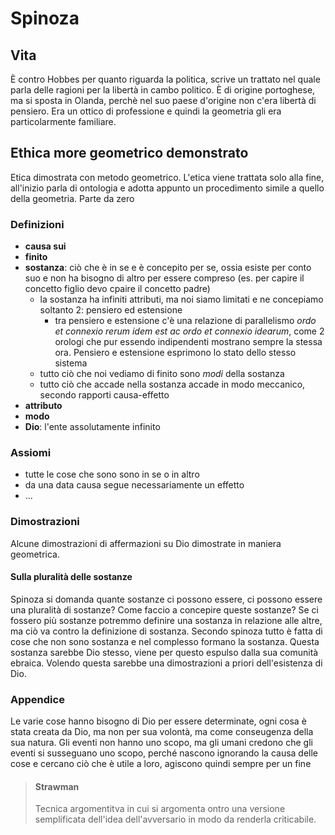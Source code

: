# Spinoza
<!-- toc -->
## Vita
È contro Hobbes per quanto riguarda la politica, scrive un trattato nel quale parla delle ragioni per la libertà in cambo politico.
È di origine portoghese, ma si sposta in Olanda, perchè nel suo paese d'origine non c'era libertà di pensiero.
Era un ottico di professione e quindi la geometria gli era particolarmente familiare.

## Ethica more geometrico demonstrato
Etica dimostrata con metodo geometrico.
L'etica viene trattata solo alla fine, all'inizio parla di ontologia e adotta appunto un procedimento simile a quello della geometria.
Parte da zero

### Definizioni
- **causa sui**
- **finito**
- **sostanza**: ciò che è in se e è concepito per se, ossia esiste per conto suo e non ha bisogno di altro per essere compreso (es. per capire il concetto figlio devo cpaire il concetto padre)
    - la sostanza ha infiniti attributi, ma noi siamo limitati e ne concepiamo soltanto 2: pensiero ed estensione
        - tra pensiero e estensione c'è una relazione di parallelismo _ordo et connexio rerum idem est ac ordo et connexio idearum_, come 2 orologi che pur essendo indipendenti mostrano sempre la stessa ora. Pensiero e estensione esprimono lo stato dello stesso sistema
    - tutto ciò che noi vediamo di finito sono _modi_ della sostanza
    - tutto ciò che accade nella sostanza accade in modo meccanico, secondo rapporti causa-effetto
- **attributo**
- **modo**
- **Dio**: l'ente assolutamente infinito

### Assiomi
- tutte le cose che sono sono in se o in altro
- da una data causa segue necessariamente un effetto
- ...

### Dimostrazioni
Alcune dimostrazioni di affermazioni su Dio dimostrate in maniera geometrica.
#### Sulla pluralità delle sostanze
Spinoza si domanda quante sostanze ci possono essere, ci possono essere una pluralità di sostanze? Come faccio a concepire queste sostanze?
Se ci fossero più sostanze potremmo definire una sostanza in relazione alle altre, ma ciò va contro la definizione di sostanza.
Secondo spinoza tutto è fatta di cose che non sono sostanza e nel complesso formano la sostanza. Questa sostanza sarebbe Dio stesso, viene per questo espulso dalla sua comunità ebraica.
Volendo questa sarebbe una dimostrazioni a priori dell'esistenza di Dio.

### Appendice
Le varie cose hanno bisogno di Dio per essere determinate, ogni cosa è stata creata da Dio, ma non per sua volontà, ma come conseugenza della sua natura.
Gli eventi non hanno uno scopo, ma gli umani credono che gli eventi si susseguano uno scopo, perché nascono ignorando la causa delle cose e cercano ciò che è utile a loro, agiscono quindi sempre per un fine


> #### Strawman
> Tecnica argomentitva in cui si argomenta ontro una versione semplificata dell'idea dell'avversario in modo da renderla criticabile.